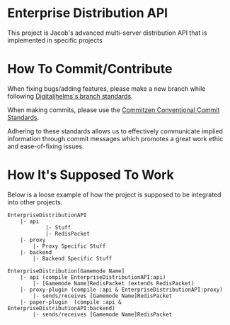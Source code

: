 # Enterprise Distribution API

This project is Jacob's advanced multi-server distribution API that is implemented in specific projects

# How To Commit/Contribute

When fixing bugs/adding features, please make a new branch while following [Digitaljhelms's branch standards](https://gist.github.com/digitaljhelms/4287848).

When making commits, please use the [Commitzen Conventional Commit Standards](https://github.com/commitizen/conventional-commit-types/blob/master/index.json).

Adhering to these standards allows us to effectively communicate implied information through commit messages which promotes
a great work ethic and ease-of-fixing issues.

# How It's Supposed To Work

Below is a loose example of how the project is supposed to be integrated into other projects.
```
EnterpriseDistributionAPI
    |- api
            |- Stuff
            |- RedisPacket
    |- proxy
        |- Proxy Specific Stuff
    |- backend
        |- Backend Specific Stuff

EnterpriseDistribution[Gamemode Name]
    |- api (compile EnterpriseDistributionAPI:api)
        |- [Gamemode Name]RedisPacket (extends RedisPacket)
    |- proxy-plugin (compile :api & EnterpriseDistributionAPI:proxy)
        |- sends/receives [Gamemode Name]RedisPacket
    |- paper-plugin  (compile :api & EnterpriseDistributionAPI:backend)
        |- sends/receives [Gamemode Name]RedisPacket
```
